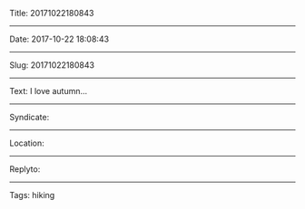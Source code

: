 Title: 20171022180843

----

Date: 2017-10-22 18:08:43

----

Slug: 20171022180843

----

Text: I love autumn...

----

Syndicate: <a href="https://brid.gy/publish/twitter"></a>

----

Location: 

----

Replyto: 

----

Tags: hiking